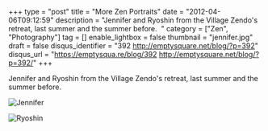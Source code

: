 +++
type = "post"
title = "More Zen Portraits"
date = "2012-04-06T09:12:59"
description = "Jennifer and Ryoshin from the Village Zendo's retreat, last summer and the summer before. &#160;"
category = ["Zen", "Photography"]
tag = []
enable_lightbox = false
thumbnail = "jennifer.jpg"
draft = false
disqus_identifier = "392 http://emptysquare.net/blog/?p=392"
disqus_url = "https://emptysqua.re/blog/392 http://emptysquare.net/blog/?p=392/"
+++

<p>Jennifer and Ryoshin from the Village Zendo's retreat, last summer and
the summer before.</p>
<p><img style="display:block; margin-left:auto; margin-right:auto;" src="jennifer.jpg" title="Jennifer" /></p>
<p><img style="display:block; margin-left:auto; margin-right:auto;" src="ryoshin.jpg" title="Ryoshin" /></p>
